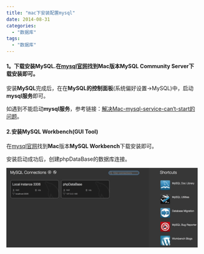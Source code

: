 ```yaml
---
title: "mac下安装配置mysql"
date: 2014-08-31
categories:
  - "数据库"
tags:
  - "数据库"
---
```

<!--more-->

#### 1。下载安装MySQL.在[mysql官网](http://dev.mysql.com/downloads/mysql/)找到**Mac**版本**MySQL Community Server**下载安装即可。

<!--more-->

安装**MySQL**完成后，在在**MySQL的控制面板**(系统偏好设置->MySQL)中，启动**mysql服务**即可。

如遇到不能启动**mysql服务**，参考链接：[解决Mac-mysql-service-can‘t-start的问题](http://ksnowlv.gitcafe.com/blog/2014/08/31/mac-mysql-service-can-not-start/)。

#### 2.安装MySQL Workbench(GUI Tool)    
 在[mysql官网](http://dev.mysql.com/downloads/workbench/)找到**Mac**版本**MySQL Workbench**下载安装即可。
 
 安装启动成功后，创建phpDataBase的数据库连接。
 
 ![image](/images/post/2014-08-31-mac-xia-an-zhuang-pei-zhi-mysql/mysql_workbench_overview.png)
